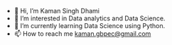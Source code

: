 - 👋 Hi, I’m Kaman Singh Dhami
- 👀 I’m interested in Data analytics and Data Science.
- 🌱 I’m currently learning Data Science using Python.
- 📫 How to reach me kaman.gbpec@gmail.com

<!---
dhamikaman1989/dhamikaman1989 is a ✨ special ✨ repository because its `README.md` (this file) appears on your GitHub profile.
You can click the Preview link to take a look at your changes.
--->
